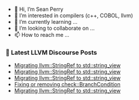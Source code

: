 - 👋 Hi, I’m Sean Perry
- 👀 I’m interested in compilers (c++, COBOL, llvm)
- 🌱 I’m currently learning ...
- 💞️ I’m looking to collaborate on ...
- 📫 How to reach me ...

<!---
s66perry/s66perry is a ✨ special ✨ repository because its `README.md` (this file) appears on your GitHub profile.
You can click the Preview link to take a look at your changes.
--->
### 📕 Latest LLVM Discourse Posts

<!-- DISCOURSE-LLVM:START -->
- [Migrating llvm::StringRef to std::string_view](https://discourse.llvm.org/t/migrating-llvm-stringref-to-std-string-view/82785#post_5)
- [Migrating llvm::StringRef to std::string_view](https://discourse.llvm.org/t/migrating-llvm-stringref-to-std-string-view/82785#post_4)
- [Migrating llvm::StringRef to std::string_view](https://discourse.llvm.org/t/migrating-llvm-stringref-to-std-string-view/82785#post_3)
- [Fixing or removing check::BranchCondition](https://discourse.llvm.org/t/fixing-or-removing-check-branchcondition/82738#post_3)
- [Migrating llvm::StringRef to std::string_view](https://discourse.llvm.org/t/migrating-llvm-stringref-to-std-string-view/82785#post_2)
<!-- DISCOURSE-LLVM:END -->
